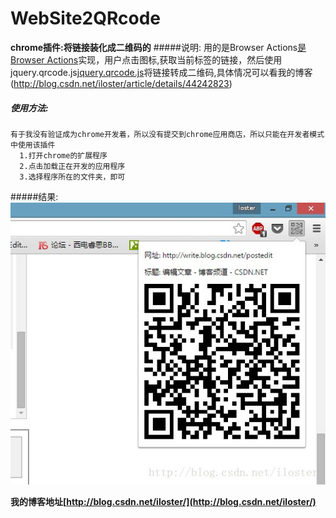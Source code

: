 
# WebSite2QRcode
**chrome插件:将链接装化成二维码的**
#####说明:
  用的是Browser Actions[是Browser Actions](http://open.se.360.cn/open/extension_dev/browseraction.html)实现，用户点击图标,获取当前标签的链接，然后使用jquery.qrcode.js[jquery.qrcode.js](https://github.com/jeromeetienne/jquery-qrcode)将链接转成二维码,具体情况可以看我的博客(http://blog.csdn.net/iloster/article/details/44242823)
##### 使用方法:
```
有于我没有验证成为chrome开发着，所以没有提交到chrome应用商店，所以只能在开发者模式中使用该插件
  1.打开chrome的扩展程序
  2.点击加载正在开发的应用程序
  3.选择程序所在的文件夹，即可
```
#####结果:
![结果](https://github.com/iloster/WebSite2QRcode/blob/master/example.jpg)

**我的博客地址[http://blog.csdn.net/iloster/](http://blog.csdn.net/iloster/)**
